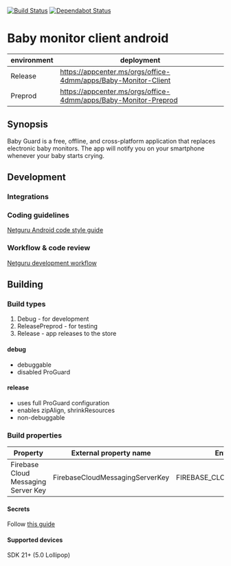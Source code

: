 <!-- 
    Couple of points about editing:
    
    1. Keep it SIMPLE.
    2. Refer to reference docs and other external sources when possible.
    3. Remember that the file must be useful for new / external developers, and stand as a documentation basis on its own.
    4. Try to make it as informative as possible.
    5. Do not put data that can be easily found in code.
    6. Include this file on ALL branches.
-->

[![Build Status]( https://app.bitrise.io/app/f771060e296f1f5e/status.svg?token=UkluW_9d1sfVP2c5lklYWg&branch=master)](https://app.bitrise.io/app/f771060e296f1f5e#)
[![Dependabot Status](https://api.dependabot.com/badges/status?host=github&repo=netguru/baby-monitor-client-android)](https://dependabot.com)

<!-- Put your project's name -->
# Baby monitor client android

<!-- METADATA -->
<!-- Add links to JIRA, Google Drive, mailing list and other relevant resources -->
<!-- Add links to CI configs with build status and deployment environment, e.g.: -->
| environment | deployment            | 
|-------------|-----------------------|
| Release     | https://appcenter.ms/orgs/office-4dmm/apps/Baby-Monitor-Client|
| Preprod     | https://appcenter.ms/orgs/office-4dmm/apps/Baby-Monitor-Preprod|
<!--- If applies, add link to app on Google Play -->

## Synopsis
<!-- Describe the project in few sentences -->
Baby Guard is a free, offline, and cross-platform application that replaces electronic baby monitors. The app will notify you on your smartphone whenever your baby starts crying.
## Development

### Integrations
<!-- Describe external service and hardware integrations, link to reference docs, use #### headings -->

### Coding guidelines
[Netguru Android code style guide](https://netguru.atlassian.net/wiki/display/ANDROID/Android+best+practices)
<!-- OPTIONAL: Describe any additional coding guidelines (if non-standard) -->

### Workflow & code review
[Netguru development workflow](https://netguru.atlassian.net/wiki/display/DT2015/Netguru+development+flow)
<!-- OPTIONAL: Describe workflow and code review process (if non-standard) --> 

## Building
<!-- Aim to explain the process so that any new or external developer not familiar with the project can perform build and deploy -->

### Build types
<!-- List and describe build types -->
 1. Debug - for development
 2. ReleasePreprod - for testing
 3. Release - app releases to the store
 
#### debug
 - debuggable
 - disabled ProGuard
 
#### release
 - uses full ProGuard configuration
 - enables zipAlign, shrinkResources
 - non-debuggable

### Build properties
<!-- List all build properties that have to be supplied, including secrets. Describe the method of supplying them, both on local builds and CI -->

| Property         | External property name | Environment variable |
|------------------|------------------------|----------------------|
| Firebase Cloud Messaging Server Key | FirebaseCloudMessagingServerKey | FIREBASE_CLOUD_MESSAGING_SERVER_KEY |

#### Secrets
Follow [this guide](https://netguru.atlassian.net/wiki/pages/viewpage.action?pageId=33030753) 

#### Supported devices
SDK 21+ (5.0 Lollipop)
